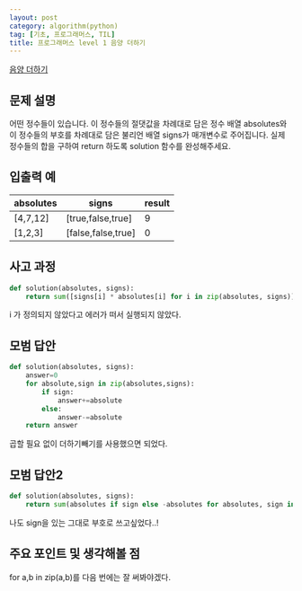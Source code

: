 ```yaml
---
layout: post
category: algorithm(python)
tag: [기초, 프로그래머스, TIL]
title: 프로그래머스 level 1 음양 더하기
---
```


[음양 더하기](https://programmers.co.kr/learn/courses/30/lessons/76501) 

## 문제 설명

어떤 정수들이 있습니다. 이 정수들의 절댓값을 차례대로 담은 정수 배열 absolutes와 이 정수들의 부호를 차례대로 담은 불리언 배열 signs가 매개변수로 주어집니다. 실제 정수들의 합을 구하여 return 하도록 solution 함수를 완성해주세요.

## 입출력 예

<table>
  <thead>
    <tr>
      <th>absolutes</th>
      <th>signs</th>
      <th>result</th>
    </tr>
  </thead>
  <tbody>
    <tr>
      <td>[4,7,12]</td>
      <td>[true,false,true]</td>
      <td>9</td>
    </tr>
    <tr>
      <td>[1,2,3]</td>
      <td>[false,false,true]</td>
      <td>0</td>
    </tr>
  </tbody>
</table>

## 사고 과정

```python
def solution(absolutes, signs):
    return sum([signs[i] * absolutes[i] for i in zip(absolutes, signs)])
```
i 가 정의되지 않았다고 에러가 떠서 실행되지 않았다.

## 모범 답안

```python
def solution(absolutes, signs):
    answer=0
    for absolute,sign in zip(absolutes,signs):
        if sign:
            answer+=absolute
        else:
            answer-=absolute
    return answer
```
곱할 필요 없이 더하기빼기를 사용했으면 되었다.
## 모범 답안2

```python
def solution(absolutes, signs):
    return sum(absolutes if sign else -absolutes for absolutes, sign in zip(absolutes, signs))
```
나도 sign을 있는 그대로 부호로 쓰고싶었다..!

## 주요 포인트 및 생각해볼 점   

for a,b in zip(a,b)를 다음 번에는 잘 써봐야겠다.
